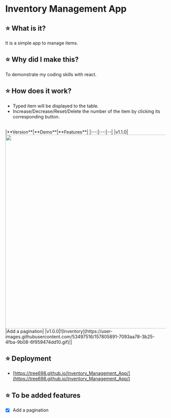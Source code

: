 # Inventory Management App
## :star: What is it?
It is a simple app to manage items.
</br>
## :star: Why did I make this?
To demonstrate my coding skills with react.
  </br>
## ⭐ How does it work?
- Typed item will be displayed to the table.
- Increase/Decrease/Reset/Delete the number of the item by clicking its corresponding button.
</br>
|**Version**|**Demo**|**Features**|
|:--:|:--:|--|
|v1.1.0|<img src="https://user-images.githubusercontent.com/53497516/168410999-f2be6f78-4723-40a4-94ea-b0efd2eb3d9a.png" width="610px">|Add a pagination|
|v1.0.0|![Inventory](https://user-images.githubusercontent.com/53497516/157805891-7093aa78-3b25-4fba-9b08-6f959474dd10.gif)||

## :star: Deployment
- [https://tree698.github.io/Inventory_Management_App/](https://tree698.github.io/Inventory_Management_App/)

## ⭐ To be added features
- [X] Add a pagination
